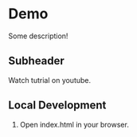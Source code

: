 # Demo

Some description!

## Subheader

Watch tutrial on youtube.

## Local Development

1. Open index.html in your browser.